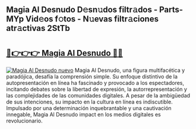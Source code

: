 ## Magia Al Desnudo D𝚎sn𝚞dos filtr𝚊dos - Parts-MYp Vid𝚎os f𝚘tos - N𝚞evas filtr𝚊ciones atr𝚊ctivas 2StTb

# <h2><a href="http://mb1b9l.tromn.icu/?c=Magia+Al+Desnudo">🔗👉👉👉 Magia Al Desnudo 🔗🔗</a></h2>

[![Magia Al Desnudo nuevo](https://i.imgur.com/pEAQMta.gif)](http://mb1b9l.tromn.icu/?c=Magia+Al+Desnudo)
Magia Al Desnudo, una figura multifacética y paradójica, desafía la comprensión simple. Su enfoque distintivo de la autopresentación en línea ha fascinado y provocado a los espectadores, incitando debates sobre la libertad de expresión, la autorrepresentación y las complejidades de las comunidades digitales. A pesar de la ambigüedad de sus intenciones, su impacto en la cultura en línea es indiscutible. Impulsado por una determinación inquebrantable y una cautivación innegable, Magia Al Desnudo impact en los medios digitales es revolucionario.
